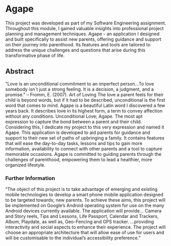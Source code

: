 # Agape
This project was developed as part of my Software Engineering assignment. Throughout this module, I gained valuable insights into professional project planning and management techniques. 
Agape -  an application I designed and built specifically to assist new parents, offering guidance and support on their journey into parenthood. Its features and tools are tailored to address the unique challenges and questions that arise during this transformative phase of life. 


## Abstract
"Love is an unconditional commitment to an imperfect person…To love somebody isn`t just a strong
feeling. It is a decision, a judgment, and a promise." – Fromm, E. (2007). Art of Loving
The love a parent feels for their child is beyond words, but if it had to be described, unconditional is
the first word that comes to mind. Agape is a beautiful Latin word I discovered a few years back. It
describes love in its highest form, a term to convey affection without any conditions.
Unconditional Love; Agape. The most apt expression to capture the bond between a parent and their
child. Considering this, I dedicate my project to this very expression and named it Agape.
This application is developed to aid parents for guidance and support to their new set of paths of
upbringing a family. It contains features that will ease the day-to-day tasks, lessons and tips to gain
more information, availability to connect with other parents and a tool to capture memorable
occasions.
Agape is committed to guiding parents through the challenges of parenthood, empowering them to
lead a healthier, more organized lifestyle.


### Further Information
“The object of this project is to take advantage of emerging and existing mobile technologies to
develop a smart phone mobile application designed to be targeted towards; new parents.
To achieve these aims, this project will be implemented on Google’s Android operating system for
use on the many Android devices currently available.
The application will provide…
Camera and Story reels, Tips and Lessons, Life Passport, Calendar and Trackers, Album, Playdate, as
well as, Geo-Fencing and GPS tracker.
…providing interactivity and social aspects to enhance their experience.
The project will choose an appropriate architecture that will allow ease of use for users and will be
customisable to the individual’s accessibility preference.”